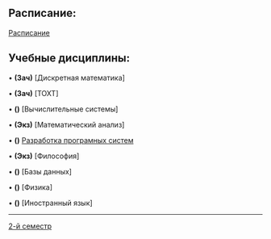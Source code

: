 ## Расписание:

[Расписание](https://github.com/DMN902/SpbGTI/blob/main/File/2%20курс%204%20ф-т.jpg)

## Учебные дисциплины:

• **(Зач)** [Дискретная математика]

• **(Зач)** [ТОХТ]

• **()** [Вычислительные системы]

• **(Экз)** [Математический анализ]

• **()** [Разработка програмных систем](https://github.com/DMN902/SpbGTI/blob/main/Subjects/3sem/RPS.md)

• **(Экз)** [Философия]

• **()** [Базы данных]

• **()** [Физика]

• **()** [Иностранный язык]

**************

[2-й семестр](https://github.com/DMN902/SpbGTI/blob/main/Subjects/archive.md)
